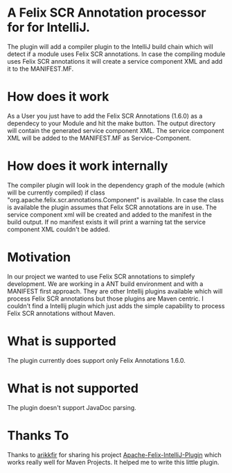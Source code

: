 # A Felix SCR Annotation processor for for IntelliJ.
The plugin will add a compiler plugin to the IntelliJ build chain which will detect if a module uses Felix SCR annotations.
In case the compiling module uses Felix SCR annotations it will create a service component XML and add it to the MANIFEST.MF.

# How does it work
As a User you just have to add the Felix SCR Annotations (1.6.0) as a dependecy to your Module and hit the make button. The output
directory will contain the generated service component XML. The service component XML will be added to the MANIFEST.MF as Service-Component.

# How does it work internally
The compiler plugin will look in the dependency graph of the module (which will be currently compiled) if class "org.apache.felix.scr.annotations.Component"
is available. In case the class is available the plugin assumes that Felix SCR annotations are in use. The service component xml will be created and added to
the manifest in the build output. If no manifest exists it will print a warning tat the service component XML couldn't be added.

# Motivation
In our project we wanted to use Felix SCR annotations to simplefy development. We are working in a ANT build environment
and with a MANIFEST first approach. They are other Intellij plugins available which will process Felix SCR annotations but
those plugins are Maven centric. I couldn't find a Intellij plugin which just adds the simple capability to process Felix
SCR annotations without Maven.

# What is supported
The plugin currently does support only Felix Annotations 1.6.0.

# What is not supported
The plugin doesn't support JavaDoc parsing.

# Thanks To
Thanks to [arikkfir](https://github.com/arikkfir) for sharing his project [Apache-Felix-IntelliJ-Plugin](https://github.com/arikkfir/Apache-Felix-IntelliJ-Plugin)
which works really well for Maven Projects. It helped me to write this little plugin.
